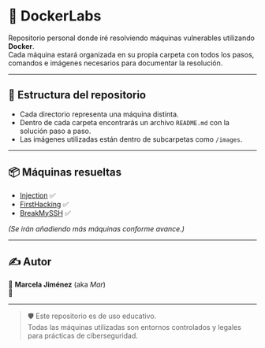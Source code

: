 # 🐳 DockerLabs

Repositorio personal donde iré resolviendo máquinas vulnerables utilizando **Docker**.  
Cada máquina estará organizada en su propia carpeta con todos los pasos, comandos e imágenes necesarios para documentar la resolución.

---

## 📁 Estructura del repositorio

- Cada directorio representa una máquina distinta.
- Dentro de cada carpeta encontrarás un archivo `README.md` con la solución paso a paso.
- Las imágenes utilizadas están dentro de subcarpetas como `/images`.

---

## 📦 Máquinas resueltas

- [Injection](./Injection) ✅  
- [FirstHacking](./FirstHacking) ✅
- [BreakMySSH](./BreakMySSH/) ✅

_(Se irán añadiendo más máquinas conforme avance.)_

---

## ✍️ Autor

👩 **Marcela Jiménez** (aka *Mar*)  
🐉

---

> 🛡️ Este repositorio es de uso educativo.  
> Todas las máquinas utilizadas son entornos controlados y legales para prácticas de ciberseguridad.

